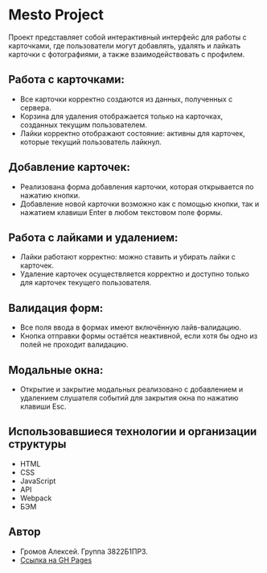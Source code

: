 # Mesto Project
Проект представляет собой интерактивный интерфейс для работы с карточками, где пользователи могут добавлять, удалять и лайкать карточки с фотографиями, а также взаимодействовать с профилем. 

## Работа с карточками:

- Все карточки корректно создаются из данных, полученных с сервера.  
- Корзина для удаления отображается только на карточках, созданных текущим пользователем.  
- Лайки корректно отображают состояние: активны для карточек, которые текущий пользователь лайкнул.

## Добавление карточек:

- Реализована форма добавления карточки, которая открывается по нажатию кнопки.  
- Добавление новой карточки возможно как с помощью кнопки, так и нажатием клавиши Enter в любом текстовом поле формы.
  
## Работа с лайками и удалением:

- Лайки работают корректно: можно ставить и убирать лайки с карточек.  
- Удаление карточек осуществляется корректно и доступно только для карточек текущего пользователя.
    
## Валидация форм:

- Все поля ввода в формах имеют включённую лайв-валидацию.  
- Кнопка отправки формы остаётся неактивной, если хотя бы одно из полей не проходит валидацию.
   
## Модальные окна:

- Открытие и закрытие модальных реализовано с добавлением и удалением слушателя событий для закрытия окна по нажатию клавиши Esc.

## Использовавшиеся технологии и организации структуры

- HTML
- CSS
- JavaScript
- API
- Webpack
- БЭМ

## Автор
- Громов Алексей. Группа 3822Б1ПР3.
- [Ссылка на GH Pages](https://dsfknight.github.io/project-mesto/)
